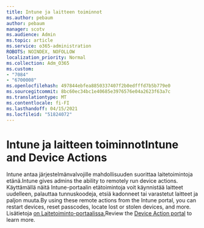 ```yaml
---
title: Intune ja laitteen toiminnot
ms.author: pebaum
author: pebaum
manager: scotv
ms.audience: Admin
ms.topic: article
ms.service: o365-administration
ROBOTS: NOINDEX, NOFOLLOW
localization_priority: Normal
ms.collection: Adm_O365
ms.custom:
- "7084"
- "6700008"
ms.openlocfilehash: 497844ebfea8850337407f2b0edfffd7b5b779e0
ms.sourcegitcommit: 8bc60ec34bc1e40685e3976576e04a2623f63a7c
ms.translationtype: MT
ms.contentlocale: fi-FI
ms.lasthandoff: 04/15/2021
ms.locfileid: "51824072"
---
```

# <a name="intune-and-device-actions"></a><span data-ttu-id="87c94-102">Intune ja laitteen toiminnot</span><span class="sxs-lookup"><span data-stu-id="87c94-102">Intune and Device Actions</span></span>

<span data-ttu-id="87c94-103">Intune antaa järjestelmänvalvojille mahdollisuuden suorittaa laitetoimintoja etänä.</span><span class="sxs-lookup"><span data-stu-id="87c94-103">Intune gives admins the ability to remotely run device actions.</span></span> <span data-ttu-id="87c94-104">Käyttämällä näitä Intune-portaalin etätoimintoja voit käynnistää laitteet uudelleen, palauttaa tunnuskoodeja, etsiä kadonneet tai varastetut laitteet ja paljon muuta.</span><span class="sxs-lookup"><span data-stu-id="87c94-104">By using these remote actions from the Intune portal, you can restart devices, reset passcodes, locate lost or stolen devices, and more.</span></span> <span data-ttu-id="87c94-105">Lisätietoja [on Laitetoiminto-portaalissa.](https://docs.microsoft.com/mem/intune/remote-actions/)</span><span class="sxs-lookup"><span data-stu-id="87c94-105">Review the [Device Action portal](https://docs.microsoft.com/mem/intune/remote-actions/) to learn more.</span></span>
